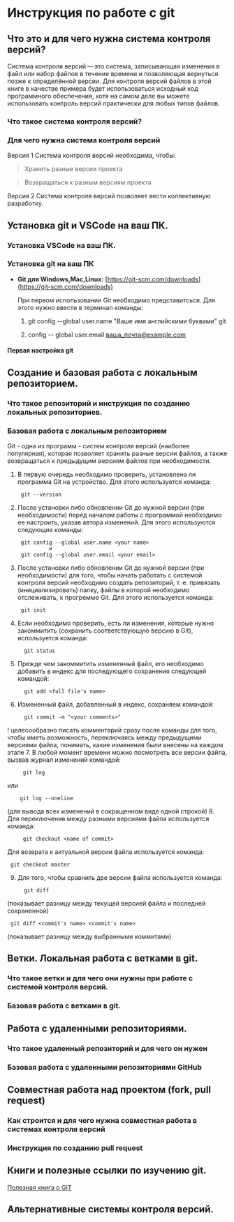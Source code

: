 # Инструкция по работе с git

## Что это и для чего нужна система контроля версий?

Система контроля версий — это система, записывающая изменения в файл или набор файлов в течение времени и позволяющая вернуться позже к определённой версии. Для контроля версий файлов в этой книге в качестве примера будет использоваться исходный код программного обеспечения, хотя на самом деле вы можете использовать контроль версий практически для любых типов файлов.

### Что такое система контроля версий?

### Для чего нужна система контроля версий

Версия 1
Система контроля версий необходима, чтобы:
> Хранить разные версии проекта

> Возвращаться к разным версиям проекта


Версия 2
Система контроля версий позволяет вести коллективную разработку.


## Установка git и VSCode на ваш ПК.

### Установка VSCode на ваш ПК.

### Установка git на ваш ПК
* **Git для Windows,Mac,Linux:**  [https://git-scm.com/downloads](https://git-scm.com/downloads)

    При первом использовании Git необходимо представитсься. Для этого нужно ввести в терминал команды:

    1. git config --global user.name "Ваше имя английскими буквами" git

    2. config -- global user.email ваша_почта@example.com

#### Первая настройка git

## Создание и базовая работа с локальным репозиторием.

### Что такое репозиторий и инструкция по созданию локальных репозиториев.

### Базовая работа с локальным репозиторием

Git - одна из программ - систем контроля версий (наиболее популярная), которая позволяет хранить разные версии файлов, а также возвращаться к предыдущим версиям файлов при необходимости.
1. В первую очередь необходимо проверить, установлена ли программа Git на устройство. Для этого используется команда:

        git --version 

2. После установки либо обновлении Git до нужной версии (при необходимости) перед началом работы с программой необходимо ее настроить, указав автора изменений. Для этого используются следующие команды:

        git config --global user.name <your name>
                 и
        git config --global user.email <your email>
3. После установки либо обновлении Git до нужной версии (при необходимости) для того, чтобы начать работать с системой контроля версий необходимо создать репозиторий, т. е. привязать (инициализировать) папку, файлы в которой необходимо отслеживать, к прогремме Git. Для этого используется команда:

        git init
4. Если необходимо проверить, есть ли изменения, которые нужно закоммитить (сохранить соответствующую версию в Git), используется команда:

         git status
5. Прежде чем закоммитить измененный файл, его необходимо добавить в индекс для последующего сохранения следующей командой:

         git add <full file's name>
6. Измененный файл, добавленный в индекс, сохраняем командой:

         git commit -m "<your comments>"
! целесообразно писать комментарий сразу после команды для того, чтобы иметь возможность, переключаясь между предыдущими версиями файла, понимать, какие изменения были внесены на каждом этапе
7. В любой момент времени можно посмотреть все версии файла, вызвав журнал изменений командой:

         git log
 или 

        git log --oneline 
(для вывода всех изменений в сокращенном виде одной строкой)
8. Для переключения между разными версиями файла используется команда:

         git checkout <name of commit>
Для возврата к актуальной версии файла используется команда:

     git checkout master
9. Для того, чтобы сравнить две версии файла используется команда:

         git diff
(показывает разницу между текущей версией файла и последней сохраненной)

     git diff <commit's name> <commit's name>
(показывает разницу между выбранными коммитами)

## Ветки. Локальная работа с ветками в git.

### Что такое ветки и для чего они нужны при работе с системой контроля версий.

### Базовая работа с ветками в git.

## Работа с удаленными репозиториями.

### Что такое удаленный репозиторий и для чего он нужен

### Базовая работа с удаленными репозиториями GitHub

## Совместная работа над проектом (fork, pull request)

### Как строится и для чего нужна совместная работа в системах контроля версий

### Инструкция по созданию pull request

## Книги и полезные ссылки по изучению git.
[Полезная книга о GIT](https://github.com/santer545/Documents-Lessons/blob/master/Git%C2%A0%D0%B4%D0%BB%D1%8F%C2%A0%D0%BF%D1%80%D0%BE%D1%84%D0%B5%D1%81%D1%81%D0%B8%D0%BE%D0%BD%D0%B0%D0%BB%D1%8C%D0%BD%D0%BE%D0%B3%D0%BE%C2%A0%D0%BF%D1%80%D0%BE%D0%B3%D1%80%D0%B0%D0%BC%D0%BC%D0%B8%D1%81%D1%82%D0%B0.pdf)

## Альтернативные системы контроля версий.
